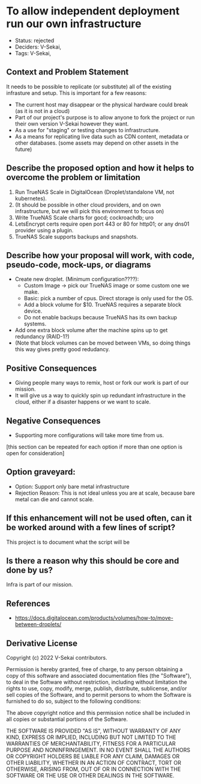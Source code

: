 # To allow independent deployment run our own infrastructure 

- Status: rejected <!-- proposed | draft | rejected | accepted | deprecated | superseded by -->
- Deciders: V-Sekai,
- Tags: V-Sekai,

## Context and Problem Statement

It needs to be possible to replicate (or substitute) all of the existing infrasture and setup. This is important for a few reasons:

- The current host may disappear or the physical hardware could break (as it is not in a cloud)
- Part of our project's purpose is to allow anyone to fork the project or run their own version V-Sekai however they want.
- As a use for "staging" or testing changes to infrastructure.
- As a means for replicating live data such as CDN content, metadata or other databases. (some assets may depend on other assets in the future)

## Describe the proposed option and how it helps to overcome the problem or limitation

1. Run TrueNAS Scale in DigitalOcean (Droplet/standalone VM, not kubernetes).
2. (It should be possible in other cloud providers, and on own infrastructure, but we will pick this environment to focus on)
3. Write TrueNAS Scale charts for gocd; cockroachdb; uro
4. LetsEncrypt certs require open port 443 or 80 for http01; or any dns01 provider using a plugin.
5. TrueNAS Scale supports backups and snapshots.

## Describe how your proposal will work, with code, pseudo-code, mock-ups, or diagrams

- Create new droplet. (Minimum configuration????):
     * Custom Image -> pick our TrueNAS image or some custom one we make.
     * Basic: pick a number of cpus. Direct storage is only used for the OS.
     * Add a block volume for $10. TrueNAS requires a separate block device.
     * Do not enable backups because TrueNAS has its own backup systems.
- Add one extra block volume after the machine spins up to get redundancy (RAID-1?)
- (Note that block volumes can be moved between VMs, so doing things this way gives pretty good redudancy.

## Positive Consequences <!-- optional -->

- Giving people many ways to remix, host or fork our work is part of our mission.
- It will give us a way to quickly spin up redundant infrastructure in the cloud, either if a disaster happens or we want to scale.

## Negative Consequences <!-- optional -->

- Supporting more configurations will take more time from us.

[this section can be repeated for each option if more than one option is open for consideration]

## Option graveyard: <!-- same as above -->

- Option: Support only bare metal infrastructure
- Rejection Reason: This is not ideal unless you are at scale, because bare metal can die and cannot scale.

## If this enhancement will not be used often, can it be worked around with a few lines of script?

This project is to document what the script will be

## Is there a reason why this should be core and done by us?

Infra is part of our mission.

## References <!-- optional and numbers of links can vary -->

- https://docs.digitalocean.com/products/volumes/how-to/move-between-droplets/

## Derivative License

Copyright (c) 2022 V-Sekai contributors.

Permission is hereby granted, free of charge, to any person obtaining a copy
of this software and associated documentation files (the "Software"), to deal
in the Software without restriction, including without limitation the rights
to use, copy, modify, merge, publish, distribute, sublicense, and/or sell
copies of the Software, and to permit persons to whom the Software is
furnished to do so, subject to the following conditions:

The above copyright notice and this permission notice shall be included in all
copies or substantial portions of the Software.

THE SOFTWARE IS PROVIDED "AS IS", WITHOUT WARRANTY OF ANY KIND, EXPRESS OR
IMPLIED, INCLUDING BUT NOT LIMITED TO THE WARRANTIES OF MERCHANTABILITY,
FITNESS FOR A PARTICULAR PURPOSE AND NONINFRINGEMENT. IN NO EVENT SHALL THE
AUTHORS OR COPYRIGHT HOLDERS BE LIABLE FOR ANY CLAIM, DAMAGES OR OTHER
LIABILITY, WHETHER IN AN ACTION OF CONTRACT, TORT OR OTHERWISE, ARISING FROM,
OUT OF OR IN CONNECTION WITH THE SOFTWARE OR THE USE OR OTHER DEALINGS IN THE
SOFTWARE.
